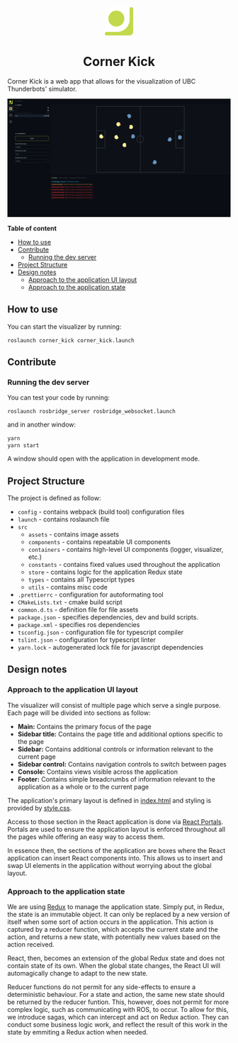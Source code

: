 <p align="center">
  <img src="./src/assets/logo.svg" width="64px">
  <br>
  <h1 align="center">Corner Kick</h1>
</p>

Corner Kick is a web app that allows for the visualization of UBC Thunderbots' simulator.

![application screenshot](screenshot.png)

**Table of content**

- [How to use](#how-to-use)
- [Contribute](#contribute)
  - [Running the dev server](#running-the-dev-server)
- [Project Structure](#project-structure)
- [Design notes](#design-notes)
  - [Approach to the application UI layout](#approach-to-the-application-ui-layout)
  - [Approach to the application state](#approach-to-the-application-state)

## How to use

You can start the visualizer by running:

```
roslaunch corner_kick corner_kick.launch
```

## Contribute

### Running the dev server

You can test your code by running:

```
roslaunch rosbridge_server rosbridge_websocket.launch
```

and in another window:

```
yarn
yarn start
```

A window should open with the application in development mode.

## Project Structure

The project is defined as follow:

-   `config` - contains webpack (build tool) configuration files
-   `launch` - contains roslaunch file
-   `src`
    -   `assets` - contains image assets
    -   `components` - contains repeatable UI components
    -   `containers` - contains high-level UI components (logger, visualizer, etc.)
    -   `constants` - contains fixed values used throughout the application
    -   `store` - contains logic for the application Redux state
    -   `types` - contains all Typescript types
    -   `utils` - contains misc code
-   `.prettierrc` - configuration for autoformating tool
-   `CMakeLists.txt` - cmake build script
-   `common.d.ts` - definition file for file assets
-   `package.json` - specifies dependencies, dev and build scripts.
-   `package.xml` - specifies ros dependencies
-   `tsconfig.json` - configuration file for typescript compiler
-   `tslint.json` - configuration for typescript linter
-   `yarn.lock` - autogenerated lock file for javascript dependencies

## Design notes

### Approach to the application UI layout

The visualizer will consist of multiple page which serve a single purpose. Each page will
be divided into sections as follow:

-   **Main:** Contains the primary focus of the page
-   **Sidebar title:** Contains the page title and additional options specific to the page
-   **Sidebar:** Contains additional controls or information relevant to the current page
-   **Sidebar control:** Contains navigation controls to switch between pages
-   **Console:** Contains views visible across the application
-   **Footer:** Contains simple breadcrumbs of information relevant to the application as a whole or to the current page

The application's primary layout is defined in [index.html](src/index.html) and styling is
provided by [style.css](src/style.css).

Access to those section in the React application is done via [React Portals](https://reactjs.org/docs/portals.html).
Portals are used to ensure the application layout is enforced throughout all the pages while offering an
easy way to access them.

In essence then, the sections of the application are boxes where the React application can insert React components into.
This allows us to insert and swap UI elements in the application without worrying about the global layout.

### Approach to the application state

We are using [Redux](https://redux.js.org/) to manage the application state. Simply put, in Redux, the state is an
immutable object. It can only be replaced by a new version of itself when some sort of action occurs in the application.
This action is captured by a reducer function, which accepts the current state and the action, and returns a new state,
with potentially new values based on the action received.

React, then, becomes an extension of the global Redux state and does not contain state of its own. When the global state
changes, the React UI will automagically change to adapt to the new state.

Reducer functions do not permit for any side-effects to ensure a deterministic behaviour. For a state and action, the same new
state should be returned by the reducer funtion. This, however, does not permit for more complex logic, such as communicating
with ROS, to occur. To allow for this, we introduce sagas, which can intercept and act on Redux action. They can conduct some
business logic work, and reflect the result of this work in the state by emmiting a Redux action when needed.
